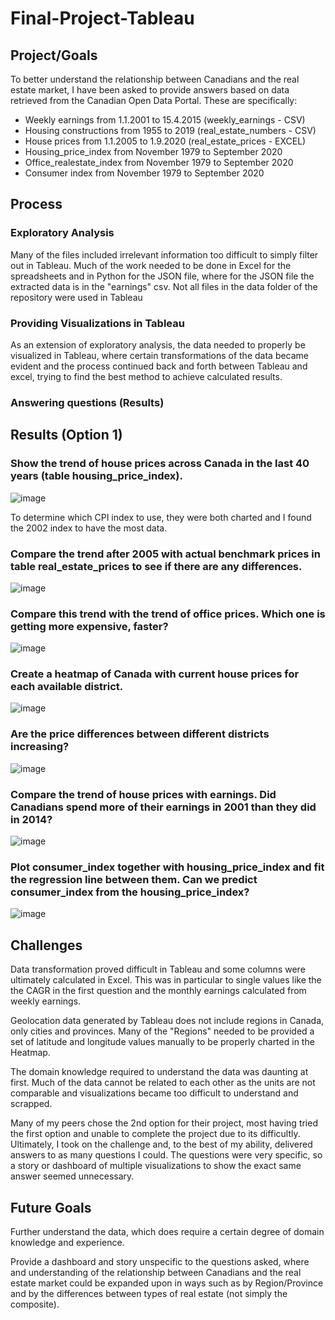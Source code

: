 # Final-Project-Tableau

## Project/Goals
To better understand the relationship between Canadians and the real estate market, I have been asked to provide answers based on data retrieved from the Canadian Open Data Portal.  These are specifically:

- Weekly earnings from 1.1.2001 to 15.4.2015 (weekly_earnings - CSV)
- Housing constructions from 1955 to 2019 (real_estate_numbers - CSV)
- House prices from 1.1.2005 to 1.9.2020 (real_estate_prices - EXCEL)
- Housing_price_index from November 1979 to September 2020
- Office_realestate_index from November 1979 to September 2020
- Consumer index from November 1979 to September 2020

## Process
### Exploratory Analysis
Many of the files included irrelevant information too difficult to simply filter out in Tableau.  Much of the work needed to be done in Excel for the spreadsheets and in Python for the JSON file, where for the JSON file the extracted data is in the "earnings" csv.  Not all files in the data folder of the repository were used in Tableau

### Providing Visualizations in Tableau
As an extension of exploratory analysis, the data needed to properly be visualized in Tableau, where certain transformations of the data became evident and the process continued back and forth between Tableau and excel, trying to find the best method to achieve calculated results.

### Answering questions (Results)



## Results (Option 1)
### Show the trend of house prices across Canada in the last 40 years (table housing_price_index).
![image](https://github.com/kansonc/Lighthouselabs_Tableau_Project/assets/86686228/97783b4f-4e51-4b93-86e4-1caaf691ccbf)

To determine which CPI index to use, they were both charted and I found the 2002 index to have the most data.

### Compare the trend after 2005 with actual benchmark prices in table real_estate_prices to see if there are any differences.
![image](https://github.com/kansonc/Lighthouselabs_Tableau_Project/assets/86686228/16a7aed4-0438-48fb-bd6e-c8adf10e5f8b)


### Compare this trend with the trend of office prices. Which one is getting more expensive, faster?
![image](https://github.com/kansonc/Lighthouselabs_Tableau_Project/assets/86686228/778d1147-6eb4-40cf-9a42-ea96f3b0f6ee)


### Create a heatmap of Canada with current house prices for each available district.
![image](https://github.com/kansonc/Lighthouselabs_Tableau_Project/assets/86686228/ad5bc4e1-8e8f-42ee-a7c3-d7c0fa32b959)

### Are the price differences between different districts increasing?
![image](https://github.com/kansonc/Lighthouselabs_Tableau_Project/assets/86686228/a717e760-93fc-45ca-b71d-7b5ba3e9d616)


### Compare the trend of house prices with earnings.  Did Canadians spend more of their earnings in 2001 than they did in 2014?
![image](https://github.com/kansonc/Lighthouselabs_Tableau_Project/assets/86686228/7fe24107-1768-4099-b25c-9e7167af1715)


### Plot consumer_index together with housing_price_index and fit the regression line between them. Can we predict consumer_index from the housing_price_index?
![image](https://github.com/kansonc/Lighthouselabs_Tableau_Project/assets/86686228/4844636d-e73f-4d31-93c3-e8695418be9e)




## Challenges 
Data transformation proved difficult in Tableau and some columns were ultimately calculated in Excel.  This was in particular to single values like the the CAGR in the first question and the monthly earnings calculated from weekly earnings.

Geolocation data generated by Tableau does not include regions in Canada, only cities and provinces.  Many of the "Regions" needed to be provided a set of latitude and longitude values manually to be properly charted in the Heatmap.

The domain knowledge required to understand the data was daunting at first.  Much of the data cannot be related to each other as the units are not comparable and visualizations became too difficult to understand and scrapped.  

Many of my peers chose the 2nd option for their project, most having tried the first option and unable to complete the project due to its difficultly.  Ultimately, I took on the challenge and, to the best of my ability, delivered answers to as many questions I could.  The questions were very specific, so a story or dashboard of multiple visualizations to show the exact same answer seemed unnecessary. 

## Future Goals
Further understand the data, which does require a certain degree of domain knowledge and experience.  

Provide a dashboard and story unspecific to the questions asked, where and understanding of the relationship between Canadians and the real estate market could be expanded upon in ways such as by Region/Province and by the differences between types of real estate (not simply the composite).

